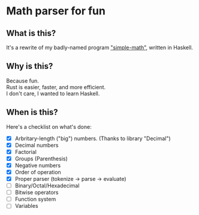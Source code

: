 # Math parser for fun

## What is this?

It's a rewrite of my badly-named program ["simple-math"](https://github.com/jD91mZM2/simple-math), written in Haskell.

## Why is this?

Because fun.  
Rust is easier, faster, and more efficient.  
I don't care, I wanted to learn Haskell.

## When is this?

Here's a checklist on what's done:

 - [x] Arbritary-length ("big") numbers. (Thanks to library "Decimal")
 - [x] Decimal numbers
 - [x] Factorial
 - [x] Groups (Parenthesis)
 - [x] Negative numbers
 - [x] Order of operation
 - [x] Proper parser (tokenize -> parse -> evaluate)
 - [ ] Binary/Octal/Hexadecimal
 - [ ] Bitwise operators
 - [ ] Function system
 - [ ] Variables
